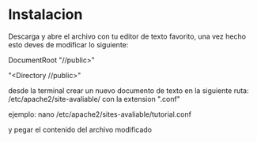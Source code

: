 # Instalacion
Descarga y abre el archivo con tu editor de texto favorito, una vez hecho esto deves de modificar lo siguiente:


DocumentRoot "<Directorio en donde se encuentra tu proyecto>/<Nombre del proyecto>/public>"

"<Directory <Directorio en donde se encuentra tu proyecto>/<Nombre del proyecto>/public>"

desde la terminal crear un nuevo documento de texto en la siguiente ruta: /etc/apache2/site-avaliable/ con la extension ".conf"

ejemplo: nano /etc/apache2/sites-avaliable/tutorial.conf


y pegar el contenido del archivo modificado 
